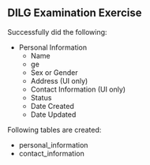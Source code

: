 
## DILG Examination Exercise

Successfully did the following:
- Personal Information
    - Name
    - ge
    - Sex or Gender
    - Address (UI only)
    - Contact Information (UI only)
    - Status
    - Date Created
    - Date Updated

Following tables are created:
- personal_information
- contact_information
